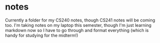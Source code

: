 # notes

Currently a folder for my CS240 notes, though CS241 notes will be coming too.
I'm taking notes on my laptop this semester, though I'm just learning markdown now so I have to go through and format everything (which is handy for studying for the midterm!)
